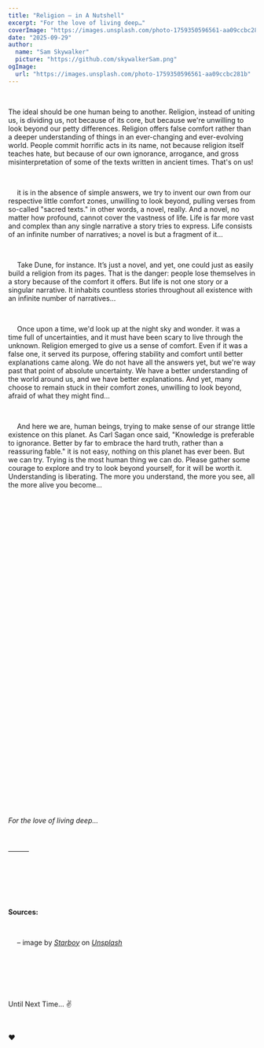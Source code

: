```yaml
---
title: "Religion – in A Nutshell"
excerpt: "For the love of living deep…"
coverImage: "https://images.unsplash.com/photo-1759350596561-aa09ccbc281b"
date: "2025-09-29"
author:
  name: "Sam Skywalker"
  picture: "https://github.com/skywalkerSam.png"
ogImage:
  url: "https://images.unsplash.com/photo-1759350596561-aa09ccbc281b"
---
```


&nbsp;

The ideal should be one human being to another. Religion, instead of uniting us, is dividing us, not because of its core, but because we're unwilling to look beyond our petty differences. Religion offers false comfort rather than a deeper understanding of things in an ever-changing and ever-evolving world. People commit horrific acts in its name, not because religion itself teaches hate, but because of our own ignorance, arrogance, and gross misinterpretation of some of the texts written in ancient times. That's on us\!

&nbsp;

&emsp; it is in the absence of simple answers, we try to invent our own from our respective little comfort zones, unwilling to look beyond, pulling verses from so-called "sacred texts." in other words, a novel, really. And a novel, no matter how profound, cannot cover the vastness of life. Life is far more vast and complex than any single narrative a story tries to express. Life consists of an infinite number of narratives; a novel is but a fragment of it…

&nbsp;

&emsp; Take Dune, for instance. It’s just a novel, and yet, one could just as easily build a religion from its pages. That is the danger: people lose themselves in a story because of the comfort it offers. But life is not one story or a singular narrative. It inhabits countless stories throughout all existence with an infinite number of narratives…

&nbsp;

&emsp; Once upon a time, we'd look up at the night sky and wonder. it was a time full of uncertainties, and it must have been scary to live through the unknown. Religion emerged to give us a sense of comfort. Even if it was a false one, it served its purpose, offering stability and comfort until better explanations came along. We do not have all the answers yet, but we're way past that point of absolute uncertainty. We have a better understanding of the world around us, and we have better explanations. And yet, many choose to remain stuck in their comfort zones, unwilling to look beyond, afraid of what they might find…

&nbsp;

&emsp; And here we are, human beings, trying to make sense of our strange little existence on this planet. As Carl Sagan once said, "Knowledge is preferable to ignorance. Better by far to embrace the hard truth, rather than a reassuring fable." it is not easy, nothing on this planet has ever been. But we can try. Trying is the most human thing we can do. Please gather some courage to explore and try to look beyond yourself, for it will be worth it. Understanding is liberating. The more you understand, the more you see, all the more alive you become…

&nbsp;

&nbsp;

&nbsp;

&nbsp;

&nbsp;

&nbsp;

&nbsp;

&nbsp;

&nbsp;

&nbsp;

&nbsp;

&nbsp;

&nbsp;

&nbsp;

&nbsp;

&nbsp;

&nbsp;

&nbsp;

&nbsp;

&nbsp;

&nbsp;

_For the love of living deep…_

&nbsp;

———

&nbsp;

&nbsp;

&nbsp;

**Sources:**

&nbsp;

&emsp; – image by [_Starboy_](https://unsplash.com/@skywalkersam?utm_content=creditCopyText&utm_medium=referral&utm_source=unsplash) on [_Unsplash_](https://unsplash.com/photos/LcmneAbJGPY?utm_content=creditCopyText&utm_medium=referral&utm_source=unsplash)

&nbsp;

&nbsp;

&nbsp;

Until Next Time... ✌️

&nbsp;

❤️

&nbsp;
